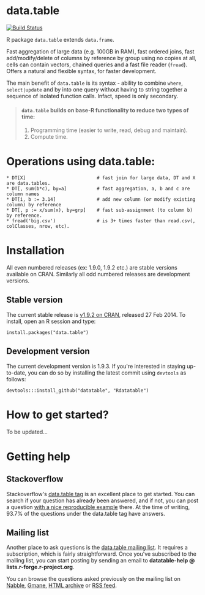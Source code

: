 # data.table

[![Build Status](https://travis-ci.org/Rdatatable/datatable.svg?branch=master)](https://travis-ci.org/Rdatatable/datatable)

R package `data.table` extends `data.frame`.

Fast aggregation of large data (e.g. 100GB in RAM), fast ordered joins, fast add/modify/delete of columns by reference by group using no copies at all, cells can contain vectors, chained queries and a fast file reader (`fread`). Offers a natural and flexible syntax, for faster development.

The main benefit of `data.table` is its syntax - ability to combine `where`, `select|update` and by into one query without having to string together a sequence of isolated function calls. Infact, speed is only secondary. 

> ####  `data.table` builds on base-R functionality to reduce two types of time:
> 1) Programming time (easier to write, read, debug and maintain).
> 2) Compute time.

# Operations using data.table:

    * DT[X]                          # fast join for large data, DT and X are data.tables.
    * DT[, sum(b*c), by=a]           # fast aggregation, a, b and c are column names
    * DT[i, b := 3.14]               # add new column (or modify existing column) by reference
    * DT[, p := x/sum(x), by=grp]    # fast sub-assignment (to column b) by reference.
    * fread('big.csv')               # is 3+ times faster than read.csv(, colClasses, nrow, etc).

# Installation

All even numbered releases (ex: 1.9.0, 1.9.2 etc.) are stable versions available on CRAN. Similarly all odd numbered releases are development versions.

## Stable version

The current stable release is [v1.9.2 on CRAN](http://cran.r-project.org/web/packages/data.table/index.html), released 27 Feb 2014. To install, open an R session and type:

    install.packages("data.table")

## Development version

The current development version is 1.9.3. If you're interested in staying up-to-date, you can do so by installing the latest commit using `devtools` as follows:

    devtools:::install_github("datatable", "Rdatatable")

# How to get started?

To be updated...

# Getting help

## Stackoverflow

Stackoverflow's [data.table tag](http://stackoverflow.com/questions/tagged/r+data.table) is an excellent place to get started. You can search if your question has already been answered, and if not, you can post a question [with a nice reproducible example](http://stackoverflow.com/questions/5963269/how-to-make-a-great-r-reproducible-example) there. At the time of writing, 93.7% of the questions under the data.table tag have answers.

## Mailing list

Another place to ask questions is the [data.table mailing list](https://r-forge.r-project.org/mail/?group_id=240). It requires a subscription, which is fairly straightforward. Once you've subscribed to the mailing list, you can start posting by sending an email to **datatable-help @ lists.r-forge.r-project.org**.

You can browse the questions asked previously on the mailing list on [Nabble](http://r.789695.n4.nabble.com/datatable-help-f2315188.html), [Gmane](http://dir.gmane.org/gmane.comp.lang.r.datatable), [HTML archive](http://lists.r-forge.r-project.org/pipermail/datatable-help) or [RSS feed](http://rss.gmane.org/gmane.comp.lang.r.datatable).

